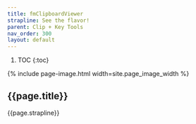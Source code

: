 ```yaml
---
title: fmClipboardViewer
strapline: See the flavor!
parent: Clip + Key Tools
nav_order: 300
layout: default
---
```

1. TOC
{:toc}

{% include page-image.html width=site.page_image_width %}

## {{page.title}}

{{page.strapline}}
